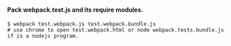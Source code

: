 #### Pack webpack.test.js and its require modules.

```
$ webpack test.webpack.js test.webpack.bundle.js
# use chrome to open test.webpack.html or node webpack.tests.bundle.js if is a nodejs program.
```
